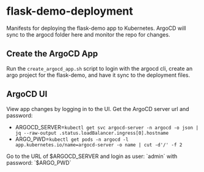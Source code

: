 # flask-demo-deployment
Manifests for deploying the flask-demo app to Kubernetes. ArgoCD will sync to the argocd folder here and monitor the repo for changes.

## Create the ArgoCD App
Run the `create_argocd_app.sh` script to login with the argocd cli, create an argo project 
for the flask-demo, and have it sync to the deployment files.

## ArgoCD UI
View app changes by logging in to the UI. Get the ArgoCD server url and password:
* ARGOCD_SERVER=`kubectl get svc argocd-server -n argocd -o json | jq --raw-output .status.loadBalancer.ingress[0].hostname`
* ARGO_PWD=`kubectl get pods -n argocd -l app.kubernetes.io/name=argocd-server -o name | cut -d'/' -f 2`

Go to the URL of $ARGOCD_SERVER and login as user: `admin` with password: `$ARGO_PWD`